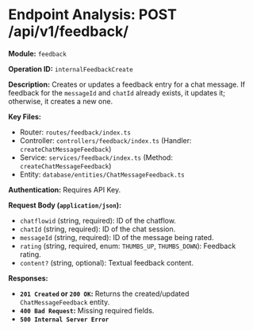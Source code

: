 # Endpoint Analysis: POST /api/v1/feedback/

**Module:** `feedback`

**Operation ID:** `internalFeedbackCreate`

**Description:** Creates or updates a feedback entry for a chat message. If feedback for the `messageId` and `chatId` already exists, it updates it; otherwise, it creates a new one.

**Key Files:**
* Router: `routes/feedback/index.ts`
* Controller: `controllers/feedback/index.ts` (Handler: `createChatMessageFeedback`)
* Service: `services/feedback/index.ts` (Method: `createChatMessageFeedback`)
* Entity: `database/entities/ChatMessageFeedback.ts`

**Authentication:** Requires API Key.

**Request Body (`application/json`):**
*   `chatflowid` (string, required): ID of the chatflow.
*   `chatId` (string, required): ID of the chat session.
*   `messageId` (string, required): ID of the message being rated.
*   `rating` (string, required, enum: `THUMBS_UP`, `THUMBS_DOWN`): Feedback rating.
*   `content?` (string, optional): Textual feedback content.

**Responses:**
*   **`201 Created` or `200 OK`:** Returns the created/updated `ChatMessageFeedback` entity.
*   **`400 Bad Request`:** Missing required fields.
*   **`500 Internal Server Error`**
